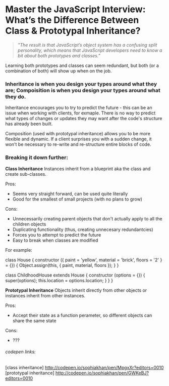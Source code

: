 # Master the JavaScript Interview: What’s the Difference Between Class & Prototypal Inheritance?

>_"The result is that JavaScript’s object system has a confusing split personality, which means that JavaScript developers need to know a bit about both prototypes and classes."_

Learning both prototypes and classes can seem redundant, but both (or a combination of both) will show up when on the job. 

### Inheritance is when you design your types around what they __are__; Compoisition is when you design your types around what they __do__. 

Inheritance encourages you to try to predict the future - this can be an issue when working with clients, for exmaple. There is no way to predict what types of changes or updates they may want after the code's structure has already been built.

Composition (used with prototypal inheritance) allows you to be more flexible and dynamic. If a client surprises you with a sudden change, it won't be necessary to re-write and re-structure entire blocks of code. 

### Breaking it down further:

__Class Inheritance__ 
Instances inherit from a blueprint aka the class and create sub-classes. 

Pros: 
* Seems very straight forward, can be used quite literally
* Good for the smallest of small projects (with no plans to grow)

Cons: 
* Unnecessarily creating parent objects that don't actually apply to all the children objects
* Duplicating functionality (thus, creating unnecesary redundantcies) 
* Forces you to attempt to predict the future
* Easy to break when classes are modified

For example: 

class House {
  constructor ({ paint = 'yellow', material = 'brick', floors = '2' } = {}) {
    Object.assign(this, {
      paint, material, floors
    });
  }
}

class ChildhoodHouse extends House {
  constructor (options = {}) {
    super(options);
    this.location = options.location;
  }
}
}



__Prototypal Inheritance__
Objects inherit directly from other objects or instances inherit from other instances. 

Pros:
* Accept their state as a function perameter, so different objects can share the same state

Cons:
* ???



###### codepen links:
[class inheritance] http://codepen.io/sophiakhan/pen/MpgxXr?editors=0010
[prototypal inheritance] http://codepen.io/sophiakhan/pen/GWKeBJ?editors=0010